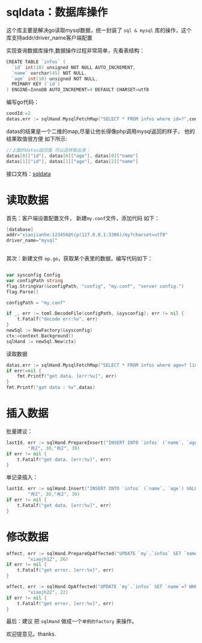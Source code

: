 # sqldata：数据库操作  #

这个库主要是解决go读取mysql数据，统一封装了 `sql & mysql` 库的操作，这个库支持addr/driver_name客户端配置

实现查询数据库操作,数据操作过程非常简单，先看表结构：

```go
CREATE TABLE `infos` (
  `id` int(10) unsigned NOT NULL AUTO_INCREMENT,
  `name` varchar(45) NOT NULL,
  `age` int(10) unsigned NOT NULL,
  PRIMARY KEY (`id`)
) ENGINE=InnoDB AUTO_INCREMENT=4 DEFAULT CHARSET=utf8

```

编写go代码：

```go
condId:=2
datas,err := sqlHand.MysqlFetchMap("SELECT * FROM infos where id=?",condId)
```

datas的结果是一个二维的map,尽量让他长得像php调用mysql返回的样子， 他的结果取值很方便 如下所示:

```go
//上面的datas返回值 可以这样取出来：
datas[0]["id"], datas[0]["age"], datas[0]["name"] 
datas[1]["id"], datas[1]["age"], datas[2]["name"] 
```

接口文档：[sqldata]()
  

# 读取数据 #

 首先：客户端设置配置文件， 新建`my.conf`文件，添加代码 如下：
 
```go 
[database]
addr="xiaojianhe:123456@tcp(127.0.0.1:3306)/my?charset=utf8"
driver_name="mysql"
    
```


 其次：新建文件 `op.go`，获取某个表里的数据，编写代码如下：

```go

var sysconfig Config
var configPath string
flag.StringVar(&configPath, "config", "my.conf", "server config.")
flag.Parse()

configPath = "my.conf"

if _, err := toml.DecodeFile(configPath, &sysconfig); err != nil {
    t.Fatalf("decode err:%v", err)
}
newSql := NewFactory(&sysconfig)
ctx:=context.Background()
sqlHand := newSql.New(ctx)
```

读取数据

```go
datas,err := sqlHand.MysqlFetchMap("SELECT * FROM infos where age=? limit 3",30)
if err!=nil {
    fmt.Printf("get data. [err:%v]", err)
}
fmt.Printf("gat data : %v",datas)


```
 
 # 插入数据  #

批量建议：

```go
lastId, err := sqlHand.PrepareInsert("INSERT INTO `infos` (`name`, `age`) VALUES (?,?),(?,?)",
		"肖2", 30,"肖2", 30)
if err != nil {
    t.Fatalf("get data. [err:%v]", err)
}
```

单记录插入：

```go
lastId, err := sqlHand.Insert("INSERT INTO `infos` (`name`, `age`) VALUES (?,?),(?,?)",
		"肖2", 30,"肖2", 30)
if err != nil {
    t.Fatalf("get data. [err:%v]", err)
}
```

 # 修改数据  #

```go
affect, err := sqlHand.PrepareOpAffected("UPDATE `my`.`infos` SET `name`=? WHERE `id`=?",
		"xiaojh12", 26)
if err != nil {
    t.Fatalf("get error. [err:%v]", err)
}
```


```go
affect, err := sqlHand.OpAffected("UPDATE `my`.`infos` SET `name`=? WHERE `id`=?",
		"xiaojh22", 22)
if err != nil {
    t.Fatalf("get error. [err:%v]", err)
}
```


最后：建议 把 `sqlHand` 做成一个`单例的factory` 来操作。


欢迎提意见。thanks.